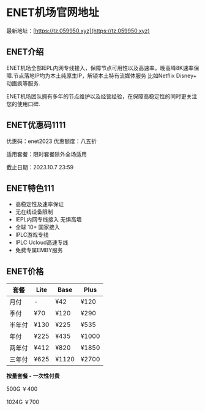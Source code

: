 # ENET机场官网地址

最新地址：[https://tz.059950.xyz](https://tz.059950.xyz)

## ENET介绍

ENET机场全部IEPL内网专线接入，保障节点可用性以及高速率，晚高峰8K速率保障.节点落地IP均为本土纯原生IP，解锁本土特有流媒体服务 比如Netflix Disney+ 动画疯等服务.

ENET机场团队拥有多年的节点维护以及经营经验，在保障高稳定性的同时更关注您的使用口碑.

## ENET优惠码1111

优惠码：enet2023 优惠额度：八五折

适用套餐：限时套餐除外全场适用

截止日期：2023.10.7 23:59

## ENET特色111

* 高稳定性及速率保证
* 无在线设备限制
* IEPL内网专线接入 无惧高墙
* 全球 10+ 国家接入
* IPLC游戏专线
* IPLC Ucloud高速专线
* 免费专属EMBY服务

## ENET价格

|套餐|Lite|Base|Plus|
|----|----|----|----|
|月付|-|¥42|¥120|
|季付|¥70|¥120|¥290|
|半年付|¥130|¥225|¥535|
|年付|¥225|¥435|¥1000|
|两年付|¥412|¥820|¥1850|
|三年付|¥625|¥1120|¥2700|

**按量套餐 - 一次性付费**

500G ￥400

1024G ￥700

